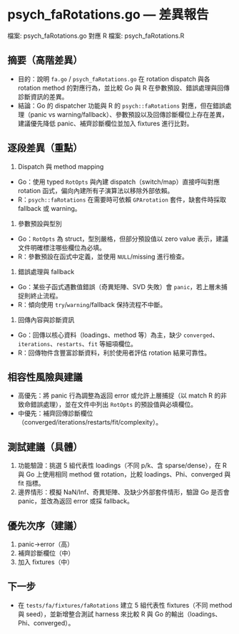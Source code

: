 # psych_faRotations.go — 差異報告

檔案: psych_faRotations.go
對應 R 檔案: psych_faRotations.R

## 摘要（高階差異）

- 目的：說明 `fa.go` / `psych_faRotations.go` 在 rotation dispatch 與各 rotation method 的對應行為，並比較 Go 與 R 在參數預設、錯誤處理與回傳診斷資訊的差異。
- 結論：Go 的 dispatcher 功能與 R 的 `psych::faRotations` 對應，但在錯誤處理（panic vs warning/fallback）、參數預設以及回傳診斷欄位上存在差異，建議優先降低 panic、補齊診斷欄位並加入 fixtures 進行比對。

## 逐段差異（重點）

1. Dispatch 與 method mapping

- Go：使用 typed `RotOpts` 與內建 dispatch（switch/map）直接呼叫對應 rotation 函式，偏向內建所有子演算法以移除外部依賴。
- R：`psych::faRotations` 在需要時可依賴 `GPArotation` 套件，缺套件時採取 fallback 或 warning。

1. 參數預設與型別

- Go：`RotOpts` 為 struct，型別嚴格，但部分預設值以 zero value 表示，建議文件明確標注哪些欄位為必填。
- R：參數預設在函式中定義，並使用 `NULL`/missing 進行檢查。

1. 錯誤處理與 fallback

- Go：某些子函式遇數值錯誤（奇異矩陣、SVD 失敗）會 `panic`，若上層未捕捉則終止流程。
- R：傾向使用 `try`/`warning`/fallback 保持流程不中斷。

1. 回傳內容與診斷資訊

- Go：回傳以核心資料（loadings、method 等）為主，缺少 `converged`、`iterations`、`restarts`、`fit` 等細項欄位。
- R：回傳物件含豐富診斷資料，利於使用者評估 rotation 結果可靠性。

## 相容性風險與建議

- 高優先：將 panic 行為調整為返回 error 或允許上層捕捉（以 match R 的非致命錯誤處理），並在文件中列出 `RotOpts` 的預設值與必填欄位。
- 中優先：補齊回傳診斷欄位（converged/iterations/restarts/fit/complexity）。

## 測試建議（具體）

1. 功能驗證：挑選 5 組代表性 loadings（不同 p/k、含 sparse/dense），在 R 與 Go 上使用相同 method 做 rotation，比較 loadings、Phi、converged 與 fit 指標。
2. 邊界情形：模擬 NaN/Inf、奇異矩陣、及缺少外部套件情形，驗證 Go 是否會 panic，並改為返回 error 或採 fallback。

## 優先次序（建議）

1. panic->error（高）
2. 補齊診斷欄位（中）
3. 加入 fixtures（中）

## 下一步

- 在 `tests/fa/fixtures/faRotations` 建立 5 組代表性 fixtures（不同 method 與 seed），並新增整合測試 harness 來比較 R 與 Go 的輸出（loadings、Phi、converged）。
